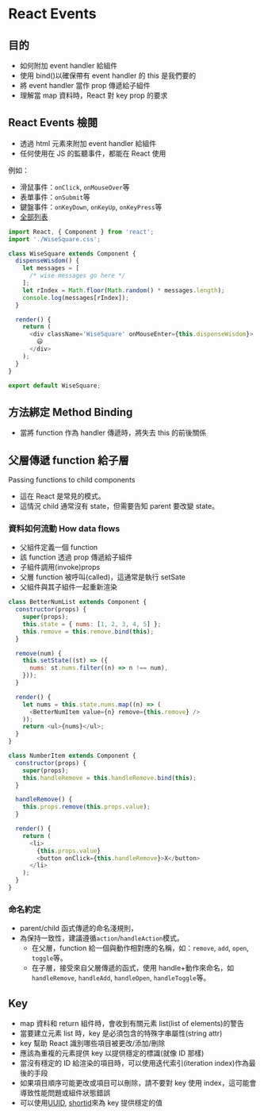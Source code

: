 # React Events

## 目的

- 如何附加 event handler 給組件
- 使用 bind()以確保帶有 event handler 的 this 是我們要的
- 將 event handler 當作 prop 傳遞給子組件
- 理解當 map 資料時，React 對 key prop 的要求

## React Events 檢閱

- 透過 html 元素來附加 event handler 給組件
- 任何使用在 JS 的監聽事件，都能在 React 使用

例如：

- 滑鼠事件：`onClick`, `onMouseOver`等
- 表單事件：`onSubmit`等
- 鍵盤事件：`onKeyDown`, `onKeyUp`, `onKeyPress`等
- [全部列表](https://reactjs.org/docs/events.html#supported-events)

```javascript
import React, { Component } from 'react';
import './WiseSquare.css';

class WiseSquare extends Component {
  dispenseWisdom() {
    let messages = [
      /* wise messages go here */
    ];
    let rIndex = Math.floor(Math.random() * messages.length);
    console.log(messages[rIndex]);
  }

  render() {
    return (
      <div className='WiseSquare' onMouseEnter={this.dispenseWisdom}>
        😃
      </div>
    );
  }
}

export default WiseSquare;
```

## 方法綁定 Method Binding

- 當將 function 作為 handler 傳遞時，將失去 this 的前後關係

## 父層傳遞 function 給子層

Passing functions to child components

- 這在 React 是常見的模式。
- 這情況 child 通常沒有 state，但需要告知 parent 要改變 state。

### 資料如何流動 How data flows

- 父組件定義一個 function
- 該 function 透過 prop 傳遞給子組件
- 子組件調用(invoke)props
- 父層 function 被呼叫(called)，這通常是執行 setSate
- 父組件與其子組件一起重新渲染

```javascript title="demo/numbers-app/src/BetterNumList.js"
class BetterNumList extends Component {
  constructor(props) {
    super(props);
    this.state = { nums: [1, 2, 3, 4, 5] };
    this.remove = this.remove.bind(this);
  }

  remove(num) {
    this.setState((st) => ({
      nums: st.nums.filter((n) => n !== num),
    }));
  }

  render() {
    let nums = this.state.nums.map((n) => (
      <BetterNumItem value={n} remove={this.remove} />
    ));
    return <ul>{nums}</ul>;
  }
}
```

```javascript title="子層" title="demo/numbers-app/src/BetterNumItem.js"
class NumberItem extends Component {
  constructor(props) {
    super(props);
    this.handleRemove = this.handleRemove.bind(this);
  }

  handleRemove() {
    this.props.remove(this.props.value);
  }

  render() {
    return (
      <li>
        {this.props.value}
        <button onClick={this.handleRemove}>X</button>
      </li>
    );
  }
}
```

### 命名約定

- parent/child 函式傳遞的命名淺規則，
- 為保持一致性，建議遵循`action`/`handleAction`模式。
  - 在父層，function 給一個與動作相對應的名稱，如：`remove`, `add`, `open`, `toggle`等。
  - 在子層，接受來自父層傳遞的函式，使用 handle+動作來命名，如`handleRemove`, `handleAdd`, `handleOpen`, `handleToggle`等。

## Key

- map 資料和 return 組件時，會收到有關元素 list(list of elements)的警告
- 當要建立元素 list 時，key 是必須包含的特殊字串屬性(string attr)
- key 幫助 React 識別哪些項目被更改/添加/刪除
- 應該為重複的元素提供 key 以提供穩定的標識(就像 ID 那樣)
- 當沒有穩定的 ID 給渲染的項目時，可以使用迭代索引(iteration index)作為最後的手段
- 如果項目順序可能更改或項目可以刪除，請不要對 key 使用 index，這可能會導致性能問題或組件狀態錯誤
- 可以使用[UUID](https://www.npmjs.com/package/uuid), [shortid](https://www.npmjs.com/package/shortid)來為 key 提供穩定的值

